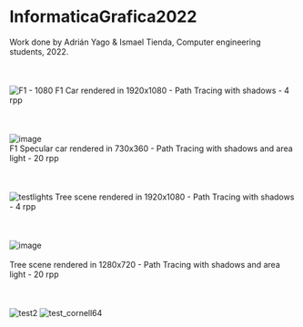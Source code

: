 # InformaticaGrafica2022
Work done by Adrián Yago & Ismael Tienda, Computer engineering students, 2022.
<br/><br/>
<br/><br/>
![F1 - 1080](https://user-images.githubusercontent.com/79214939/200829130-51c69c14-5fde-4d6b-a6d0-2de2d84e51dc.png)
F1 Car rendered in 1920x1080 - Path Tracing with shadows - 4 rpp
<br/><br/>
<br/><br/>
![image](https://user-images.githubusercontent.com/79214939/207553793-68839e00-00f3-49d4-8764-2e8abdcb61ab.png)
<br/>
F1 Specular car rendered in 730x360 - Path Tracing with shadows and area light - 20 rpp
<br/><br/>
<br/><br/>
![testlights](https://user-images.githubusercontent.com/79214939/200829176-43d21460-013d-41bf-915e-9984a9f7f082.png)
Tree scene rendered in 1920x1080 - Path Tracing with shadows - 4 rpp
 <br/><br/>
 <br/><br/>
 ![image](https://user-images.githubusercontent.com/79214939/207554659-a4176ec8-faa4-4f3c-8b69-4e5642d27a29.png)
 <br/><br/>
 Tree scene rendered in 1280x720 - Path Tracing with shadows and area light - 20 rpp
 <br/><br/>
 <br/><br/>
![test2](https://user-images.githubusercontent.com/79214939/200829479-5eaf04a1-bc7f-4feb-91df-b1026f282ed6.png) ![test_cornell64](https://user-images.githubusercontent.com/79214939/200829093-c0141aa4-d9a6-42b8-8ac9-de902754424b.png)

